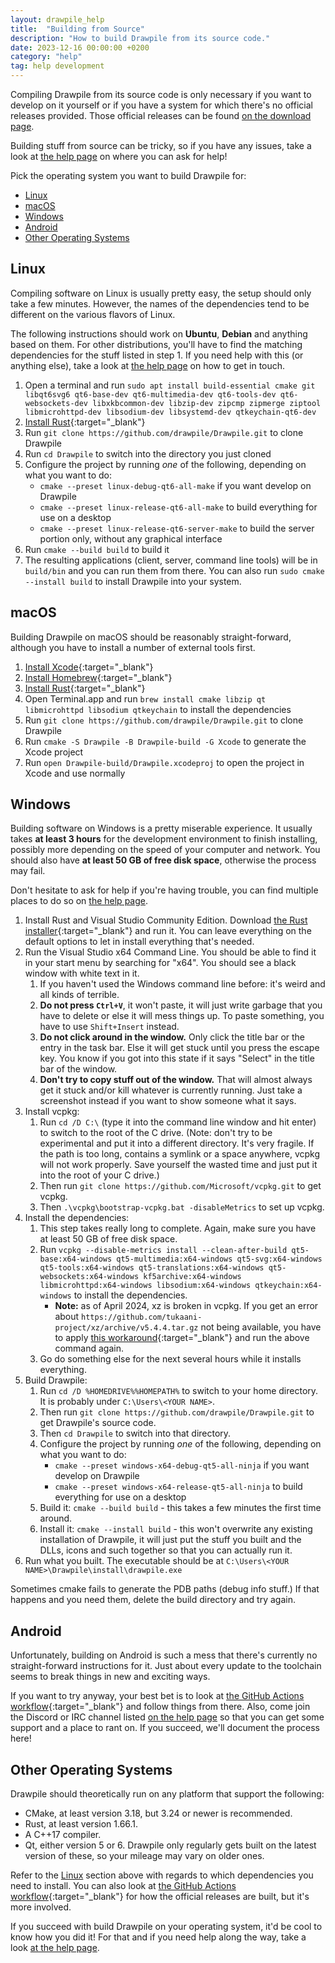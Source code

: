```yaml
---
layout: drawpile_help
title:  "Building from Source"
description: "How to build Drawpile from its source code."
date: 2023-12-16 00:00:00 +0200
category: "help"
tag: help development
---
```


Compiling Drawpile from its source code is only necessary if you want to develop on it yourself or if you have a system for which there's no official releases provided. Those official releases can be found [on the download page](https://drawpile.net/download/).

Building stuff from source can be tricky, so if you have any issues, take a look at [the help page](https://drawpile.net/help/) on where you can ask for help!

Pick the operating system you want to build Drawpile for:

* [Linux](#linux)
* [macOS](#macos)
* [Windows](#windows)
* [Android](#android)
* [Other Operating Systems](#other-operating-systems)

## Linux

Compiling software on Linux is usually pretty easy, the setup should only take a few minutes. However, the names of the dependencies tend to be different on the various flavors of Linux.

The following instructions should work on **Ubuntu**, **Debian** and anything based on them. For other distributions, you'll have to find the matching dependencies for the stuff listed in step 1. If you need help with this (or anything else), take a look at [the help page](https://drawpile.net/help/) on how to get in touch.

1. Open a terminal and run `sudo apt install build-essential cmake git libqt6svg6 qt6-base-dev qt6-multimedia-dev qt6-tools-dev qt6-websockets-dev libxkbcommon-dev libzip-dev zipcmp zipmerge ziptool libmicrohttpd-dev libsodium-dev libsystemd-dev qtkeychain-qt6-dev`
2. [Install Rust](https://www.rust-lang.org/tools/install){:target="_blank"}
3. Run `git clone https://github.com/drawpile/Drawpile.git` to clone Drawpile
4. Run `cd Drawpile` to switch into the directory you just cloned
5. Configure the project by running *one* of the following, depending on what you want to do:
    * `cmake --preset linux-debug-qt6-all-make` if you want develop on Drawpile
    * `cmake --preset linux-release-qt6-all-make` to build everything for use on a desktop
    * `cmake --preset linux-release-qt6-server-make` to build the server portion only, without any graphical interface
6. Run `cmake --build build` to build it
7. The resulting applications (client, server, command line tools) will be in `build/bin` and you can run them from there. You can also run `sudo cmake --install build` to install Drawpile into your system.

## macOS

Building Drawpile on macOS should be reasonably straight-forward, although you have to install a number of external tools first.

1. [Install Xcode](https://apps.apple.com/us/app/xcode/id497799835?mt=12){:target="_blank"}
2. [Install Homebrew](https://brew.sh/){:target="_blank"}
3. [Install Rust](https://www.rust-lang.org/tools/install){:target="_blank"}
4. Open Terminal.app and run `brew install cmake libzip qt libmicrohttpd libsodium qtkeychain` to install the dependencies
5. Run `git clone https://github.com/drawpile/Drawpile.git` to clone Drawpile
6. Run `cmake -S Drawpile -B Drawpile-build -G Xcode` to generate the Xcode project
7. Run `open Drawpile-build/Drawpile.xcodeproj` to open the project in Xcode and use normally

## Windows

Building software on Windows is a pretty miserable experience. It usually takes **at least 3 hours** for the development environment to finish installing, possibly more depending on the speed of your computer and network. You should also have **at least 50 GB of free disk space**, otherwise the process may fail.

Don't hesitate to ask for help if you're having trouble, you can find multiple places to do so on [the help page](https://drawpile.net/help/).

1. Install Rust and Visual Studio Community Edition. Download [the Rust installer](https://static.rust-lang.org/rustup/dist/x86_64-pc-windows-msvc/rustup-init.exe){:target="_blank"} and run it. You can leave everything on the default options to let in install everything that's needed.
2. Run the Visual Studio x64 Command Line. You should be able to find it in your start menu by searching for "x64". You should see a black window with white text in it.
    1. If you haven't used the Windows command line before: it's weird and all kinds of terrible.
    2. **Do not press `Ctrl+V`**, it won't paste, it will just write garbage that you have to delete or else it will mess things up. To paste something, you have to use `Shift+Insert` instead.
    3. **Do not click around in the window.** Only click the title bar or the entry in the task bar. Else it will get stuck until you press the escape key. You know if you got into this state if it says "Select" in the title bar of the window.
    4. **Don't try to copy stuff out of the window.** That will almost always get it stuck and/or kill whatever is currently running. Just take a screenshot instead if you want to show someone what it says.
3. Install vcpkg:
    1. Run `cd /D C:\` (type it into the command line window and hit enter) to switch to the root of the C drive. (Note: don't try to be experimental and put it into a different directory. It's very fragile. If the path is too long, contains a symlink or a space anywhere, vcpkg will not work properly. Save yourself the wasted time and just put it into the root of your C drive.)
    2. Then run `git clone https://github.com/Microsoft/vcpkg.git` to get vcpkg.
    3. Then `.\vcpkg\bootstrap-vcpkg.bat -disableMetrics` to set up vcpkg.
4. Install the dependencies:
    1. This step takes really long to complete. Again, make sure you have at least 50 GB of free disk space.
    2. Run `vcpkg --disable-metrics install --clean-after-build qt5-base:x64-windows qt5-multimedia:x64-windows qt5-svg:x64-windows qt5-tools:x64-windows qt5-translations:x64-windows qt5-websockets:x64-windows kf5archive:x64-windows libmicrohttpd:x64-windows libsodium:x64-windows qtkeychain:x64-windows` to install the dependencies.
        * **Note:** as of April 2024, xz is broken in vcpkg. If you get an error about `https://github.com/tukaani-project/xz/archive/v5.4.4.tar.gz` not being available, you have to apply [this workaround](https://github.com/microsoft/vcpkg/issues/37839#issuecomment-2028011285){:target="_blank"} and run the above command again.
    3. Go do something else for the next several hours while it installs everything.
5. Build Drawpile:
    1. Run `cd /D %HOMEDRIVE%%HOMEPATH%` to switch to your home directory. It is probably under `C:\Users\<YOUR NAME>`.
    2. Then run `git clone https://github.com/drawpile/Drawpile.git` to get Drawpile's source code.
    3. Then `cd Drawpile` to switch into that directory.
    4. Configure the project by running *one* of the following, depending on what you want to do:
        * `cmake --preset windows-x64-debug-qt5-all-ninja` if you want develop on Drawpile
        * `cmake --preset windows-x64-release-qt5-all-ninja` to build everything for use on a desktop
    5. Build it: `cmake --build build` - this takes a few minutes the first time around.
    6. Install it: `cmake --install build` - this won't overwrite any existing installation of Drawpile, it will just put the stuff you built and the DLLs, icons and such together so that you can actually run it.
6. Run what you built. The executable should be at `C:\Users\<YOUR NAME>\Drawpile\install\drawpile.exe`

Sometimes cmake fails to generate the PDB paths (debug info stuff.) If that happens and you need them, delete the build directory and try again.

## Android

Unfortunately, building on Android is such a mess that there's currently no straight-forward instructions for it. Just about every update to the toolchain seems to break things in new and exciting ways.

If you want to try anyway, your best bet is to look at [the GitHub Actions workflow](https://github.com/drawpile/Drawpile/blob/main/.github/workflows/main.yml){:target="_blank"} and follow things from there. Also, come join the Discord or IRC channel listed [on the help page](https://drawpile.net/help/) so that you can get some support and a place to rant on. If you succeed, we'll document the process here!

## Other Operating Systems

Drawpile should theoretically run on any platform that support the following:

* CMake, at least version 3.18, but 3.24 or newer is recommended.
* Rust, at least version 1.66.1.
* A C++17 compiler.
* Qt, either version 5 or 6. Drawpile only regularly gets built on the latest version of these, so your mileage may vary on older ones.

Refer to the [Linux](#linux) section above with regards to which dependencies you need to install. You can also look at [the GitHub Actions workflow](https://github.com/drawpile/Drawpile/blob/main/.github/workflows/main.yml){:target="_blank"} for how the official releases are built, but it's more involved.

If you succeed with build Drawpile on your operating system, it'd be cool to know how you did it! For that and if you need help along the way, take a look [at the help page](https://drawpile.net/help/).
